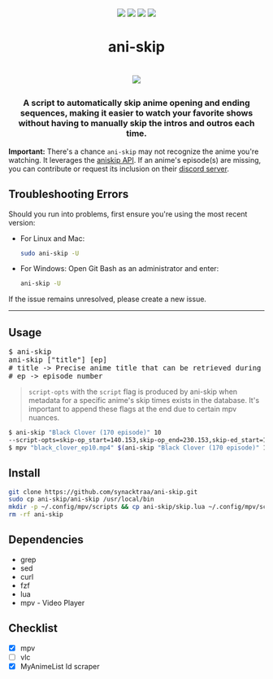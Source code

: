 <p align=center>
<br>
<a href="http://makeapullrequest.com"><img src="https://img.shields.io/badge/PRs-welcome-darkorange.svg"></a>
<img src="https://img.shields.io/badge/os-linux-darkorange">
<img src="https://img.shields.io/badge/os-mac-darkorange">
<img src="https://img.shields.io/badge/os-windows-darkorange">
<br>
</p>

<h1 align="center">ani-skip<h1>

<p align="center">
<img src="https://media.tenor.com/CHVEROnz6hMAAAAC/asta-black-clover.gif">
</p>

<h3 align="center">
A script to automatically skip anime opening and ending sequences, making it easier to watch your favorite shows without having to manually skip the intros and outros each time.
</h3>

**Important:** There's a chance `ani-skip` may not recognize the anime you're watching. It leverages the [aniskip API](https://api.aniskip.com/api-docs). If an anime's episode(s) are missing, you can contribute or request its inclusion on their [discord server](https://discord.com/invite/UqT55CbrbE).

## Troubleshooting Errors

Should you run into problems, first ensure you're using the most recent version:

- For Linux and Mac:
  ```bash
  sudo ani-skip -U
  ```

- For Windows:
  Open Git Bash as an administrator and enter:
  ```bash
  ani-skip -U
  ```

If the issue remains unresolved, please create a new issue.

---
## Usage

<pre>
$ ani-skip
ani-skip ["title"] [ep]
# title -> Precise anime title that can be retrieved during anime selection (e.g. <a href="https://github.com/pystardust/ani-cli">ani-cli</a> anime selection)
# ep -> episode number
</pre>

> `script-opts` with the `script` flag is produced by ani-skip when metadata for a specific anime's skip times exists in the database. It's important to append these flags at the end due to certain mpv nuances.

```sh
$ ani-skip "Black Clover (170 episode)" 10
--script-opts=skip-op_start=140.153,skip-op_end=230.153,skip-ed_start=1301.824,skip-ed_end=1431 '--script=/home/kali/.config/mpv/scripts/skip.lua'
$ mpv "black_clover_ep10.mp4" $(ani-skip "Black Clover (170 episode)" 10)
```

## Install

```sh
git clone https://github.com/synacktraa/ani-skip.git
sudo cp ani-skip/ani-skip /usr/local/bin
mkdir -p ~/.config/mpv/scripts && cp ani-skip/skip.lua ~/.config/mpv/scripts/
rm -rf ani-skip
```

## Dependencies

- grep
- sed
- curl
- fzf
- lua
- mpv - Video Player

## Checklist

- [x] mpv
- [ ] vlc
- [x] MyAnimeList Id scraper
